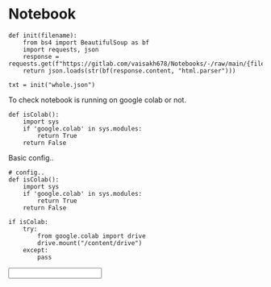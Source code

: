 # Notebook

```
def init(filename):
    from bs4 import BeautifulSoup as bf
    import requests, json
    response = requests.get(f"https://gitlab.com/vaisakh678/Notebooks/-/raw/main/{filename}")
    return json.loads(str(bf(response.content, "html.parser")))

txt = init("whole.json")
```

<p>To check notebook is running on google colab or not. </p>

```
def isColab():
    import sys
    if 'google.colab' in sys.modules:
        return True
    return False
```
<p>Basic config..</p>


```
# config..
def isColab():
    import sys
    if 'google.colab' in sys.modules:
        return True
    return False
    
if isColab:
    try:
        from google.colab import drive
        drive.mount("/content/drive")
    except:
        pass
```

<input></input>
